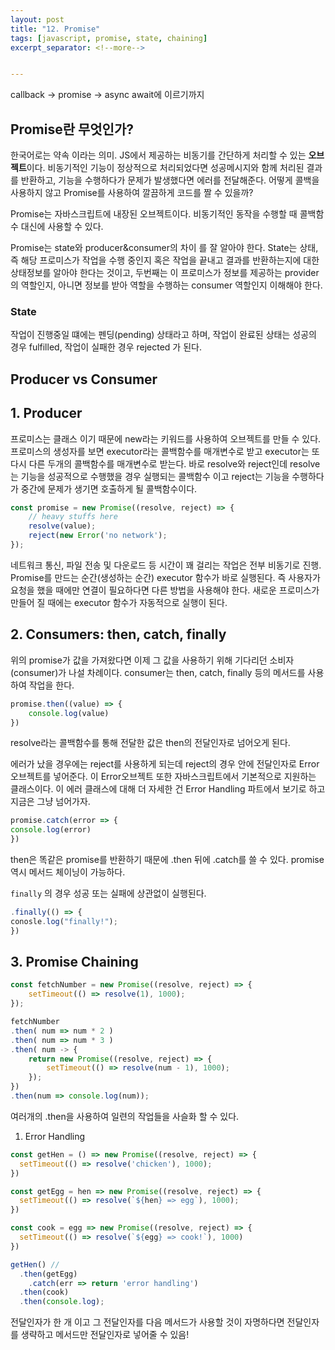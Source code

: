 ```yaml
---
layout: post
title: "12. Promise"
tags: [javascript, promise, state, chaining]
excerpt_separator: <!--more-->


---
```


callback → promise → async await에 이르기까지

## Promise란 무엇인가?

한국어로는 약속 이라는 의미. JS에서 제공하는 비동기를 간단하게 처리할 수 있는 **오브젝트**이다. 비동기적인 기능이 정상적으로 처리되었다면 성공메시지와 함께 처리된 결과를 반환하고, 기능을 수행하다가 문제가 발생했다면 에러를 전달해준다. 어떻게 콜백을 사용하지 않고 Promise를 사용하여 깔끔하게 코드를 짤 수 있을까?

 <!--more-->

Promise는 자바스크립트에 내장된 오브젝트이다. 비동기적인 동작을 수행할 때 콜백함수 대신에 사용할 수 있다.

Promise는 state와 producer&consumer의 차이 를 잘 알아야 한다. State는 상태, 즉 해당 프로미스가 작업을 수행 중인지 혹은 작업을 끝내고 결과를 반환하는지에 대한 상태정보를 알아야 한다는 것이고, 두번째는 이 프로미스가 정보를 제공하는 provider의 역할인지, 아니면 정보를 받아 역할을 수행하는  consumer 역할인지 이해해야 한다.

### State

작업이 진행중일 떄에는 펜딩(pending) 상태라고 하며, 작업이 완료된 상태는 성공의 경우 fulfilled, 작업이 실패한 경우 rejected 가 된다.

## Producer vs Consumer

## 1. Producer

프로미스는 클래스 이기 때문에 new라는 키워드를 사용하여 오브젝트를 만들 수 있다. 프로미스의 생성자를 보면 executor라는 콜백함수를 매개변수로 받고 executor는 또다시 다른 두개의 콜백함수를 매개변수로 받는다. 바로 resolve와 reject인데 resolve는 기능을 성공적으로 수행했을 경우 실행되는 콜백함수 이고 reject는 기능을 수행하다가 중간에 문제가 생기면 호출하게 될 콜백함수이다.

```jsx
const promise = new Promise((resolve, reject) => { 
	// heavy stuffs here
	resolve(value);
	reject(new Error('no network');
});
```

네트워크 통신, 파일 전송 및 다운로드 등 시간이 꽤 걸리는 작업은 전부 비동기로 진행. Promise를 만드는 순간(생성하는 순간) executor 함수가 바로 실행된다. 즉 사용자가 요청을 했을 때에만 연결이 필요하다면 다른 방법을 사용해야 한다. 새로운 프로미스가 만들어 질 때에는 executor 함수가 자동적으로 실행이 된다.

## 2. Consumers: then, catch, finally

위의 promise가 값을 가져왔다면 이제 그 값을 사용하기 위해 기다리던 소비자(consumer)가 나설 차례이다. consumer는 then, catch, finally 등의 메서드를 사용하여 작업을 한다.

```jsx
promise.then((value) => {
	console.log(value)
})
```

resolve라는 콜백함수를 통해 전달한 값은 then의 전달인자로 넘어오게 된다.

에러가 났을 경우에는 reject를 사용하게 되는데 reject의 경우 안에 전달인자로 Error 오브젝트를 넣어준다. 이 Error오브젝트 또한 자바스크립트에서 기본적으로 지원하는 클래스이다. 이 에러 클래스에 대해 더 자세한 건 Error Handling 파트에서 보기로 하고 지금은 그냥 넘어가자.

```jsx
promise.catch(error => {
console.log(error)
})
```

then은 똑같은 promise를 반환하기 때문에  .then 뒤에 .catch를 쓸 수 있다. promise 역시 메서드 체이닝이 가능하다.

`finally` 의 경우 성공 또는 실패에 상관없이 실행된다.

```jsx
.finally(() => {
conosle.log("finally!");
})
```

## 3. Promise Chaining

```jsx
const fetchNumber = new Promise((resolve, reject) => {
	setTimeout(() => resolve(1), 1000);
});

fetchNumber 
.then( num => num * 2 )
.then( num => num * 3 )
.then( num -> {
	return new Promise((resolve, reject) => {
		setTimeout(() => resolve(num - 1), 1000);
	});
})
.then(num => console.log(num));
```

여러개의 .then을 사용하여 일련의 작업들을 사슬화 할 수 있다.

1. Error Handling

```jsx
const getHen = () => new Promise((resolve, reject) => {
  setTimeout(() => resolve('chicken'), 1000);
})

const getEgg = hen => new Promise((resolve, reject) => {
  setTimeout(() => resolve(`${hen} => egg`), 1000);
})

const cook = egg => new Promise((resolve, reject) => {
  setTimeout(() => resolve(`${egg} => cook!`), 1000)
})

getHen() //
  .then(getEgg)
	.catch(err => return 'error handling')
  .then(cook)
  .then(console.log);
```

전달인자가 한 개 이고 그 전달인자를 다음 메서드가 사용할 것이 자명하다면 전달인자를 생략하고 메서드만 전달인자로 넣어줄 수 있음!